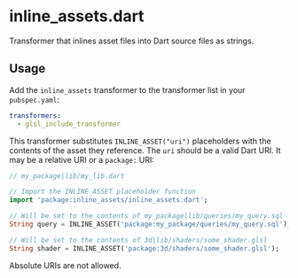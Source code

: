 # inline_assets.dart

Transformer that inlines asset files into Dart source files as strings.

## Usage

Add the `inline_assets` transformer to the transformer list in your 
`pubspec.yaml`:

```yaml
transformers:
  - glsl_include_transformer
```

This transformer substitutes `INLINE_ASSET("uri")` placeholders with the 
contents of the asset they reference. The `uri` should be a valid Dart URI. It 
may be a relative URI or a `package:` URI:

```dart
// my_package|lib/my_lib.dart

// Import the INLINE_ASSET placeholder function
import 'package:inline_assets/inline_assets.dart';

// Will be set to the contents of my_package|lib/queries/my_query.sql
String query = INLINE_ASSET('package:my_package/queries/my_query.sql');

// Will be set to the contents of 3d|lib/shaders/some_shader.glsl
String shader = INLINE_ASSET('package:3d/shaders/some_shader.glsl');
```

Absolute URIs are not allowed.
